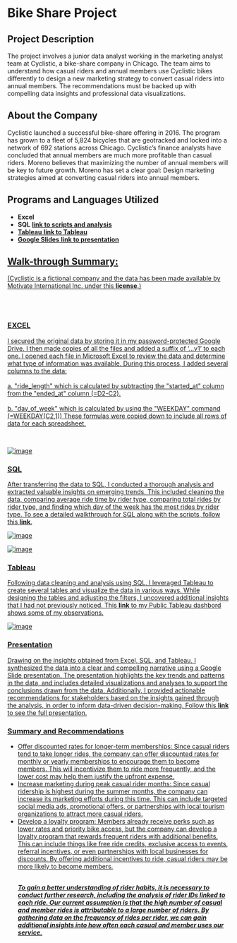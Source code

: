 # Bike Share Project

## Project Description
The project involves a junior data analyst working in the marketing analyst team at Cyclistic, a bike-share company in Chicago. The team aims to understand how casual riders and annual members use Cyclistic bikes differently to design a new marketing strategy to convert casual riders into annual members. The recommendations must be backed up with compelling data insights and professional data visualizations.

<h2>About the Company</h2>
Cyclistic launched a successful bike-share offering in 2016. The program has grown to a fleet of 5,824 bicycles that are geotracked and locked into a network of 692 stations across Chicago. Cyclistic’s finance analysts have concluded that annual members are much more profitable than casual riders. Moreno believes that maximizing the number of annual members will be key to future growth. Moreno has set a clear goal: Design marketing strategies aimed at converting casual riders into annual members.
<br />

<h2>Programs and Languages Utilized</h2>

- <b>Excel</b> 
- <b>SQL</b> </b> <b><a href="https://docs.google.com/document/d/14r6P8wkU_-a02wb2xuPyjLq6n_H4Z1TJn_Jbe5ztmgw/edit?usp=sharing">link to scripts and analysis </b>
- <b>Tableau</b> <b><a href="https://public.tableau.com/views/ride_share_short/Dashboard1?:language=en-US&:display_count=n&:origin=viz_share_link">link to Tableau </b>
- <b>Google Slides</b> <b><a href="https://docs.google.com/presentation/d/1lKEfvHA1A0PwmzfiniiFrlW4KaJ01p5mnufWade_g_Y/edit?usp=sharing">link to presentation </b>


<h2>Walk-through Summary:</h2>
(Cyclistic is a fictional company and the data has been made available by Motivate International Inc. under this <b><a href="https://ride.divvybikes.com/data-license-agreement"> license</b>.)

<br /> <br /> </b>
 <h3>EXCEL</h3>
<p>I secured the original data by storing it in my password-protected Google Drive. I then made copies of all the files and added a suffix of ‘…v1’ to each one. I opened each file in Microsoft Excel to review the data and determine what type of information was available. During this process, I added several columns to the data:
<br /> <br />a. "ride_length" which is calculated by subtracting the "started_at" column from the "ended_at" column (=D2-C2). 
 <br /> <br /> b. "day_of_week" which is calculated by using the "WEEKDAY" command (=WEEKDAY(C2,1))
 These formulas were copied down to include all rows of data for each spreadsheet. </p>
 <br />
 
 ![image](https://user-images.githubusercontent.com/129348678/229319137-483f5ede-05cb-4863-ac10-4c0cb79fb396.png)

 <h3>SQL</h3>
After transferring the data to SQL, I conducted a thorough analysis and extracted valuable insights on emerging trends. This included cleaning the data, comparing average ride time by rider type, comparing total rides by rider type, and finding which day of the week has the most rides by rider type. To see a detailed walkthrough for SQL along with the scripts, follow this <b><a href="https://docs.google.com/document/d/14r6P8wkU_-a02wb2xuPyjLq6n_H4Z1TJn_Jbe5ztmgw/edit?usp=sharing">link</b>.

![image](https://user-images.githubusercontent.com/129348678/229322558-87552c81-3925-4ec0-81ed-8ba1f227c24e.png)

![image](https://user-images.githubusercontent.com/129348678/229322631-9841bb15-2ecb-4bbb-ab44-cde8c417cc70.png)
<br />
<h3>Tableau</h3>
Following data cleaning and analysis using SQL, I leveraged Tableau to create several tables and visualize the data in various ways. While designing the tables and adjusting the filters, I uncovered additional insights that I had not previously noticed. This <b><a href="https://public.tableau.com/app/profile/benjamin5615/viz/ride_share_short/Dashboard1">link</b> to my Public Tableau dashbord shows some of my observations. 

![image](https://user-images.githubusercontent.com/129348678/229315371-b4d2670c-c8df-459b-b50f-7053295820ad.png)

<h3>Presentation</h3>
Drawing on the insights obtained from Excel, SQL, and Tableau, I synthesized the data into a clear and compelling narrative using a Google Slide presentation. The presentation highlights the key trends and patterns in the data, and includes detailed visualizations and analyses to support the conclusions drawn from the data. Additionally, I provided actionable recommendations for stakeholders based on the insights gained through the analysis, in order to inform data-driven decision-making. Follow this <b><a href="https://docs.google.com/presentation/d/1lKEfvHA1A0PwmzfiniiFrlW4KaJ01p5mnufWade_g_Y/edit?usp=sharing">link</b> to see the full presentation.

<h3>Summary and Recommendations</h3>
<ul>
<li>Offer discounted rates for longer-term memberships: Since casual riders tend to take longer rides, the company can offer discounted rates for monthly or yearly memberships to encourage them to become members. This will incentivize them to ride more frequently, and the lower cost may help them justify the upfront expense.</li>
<li>Increase marketing during peak casual rider months: Since casual ridership is highest during the summer months, the company can increase its marketing efforts during this time. This can include targeted social media ads, promotional offers, or partnerships with local tourism organizations to attract more casual riders.</li>
<li>Develop a loyalty program: Members already receive perks such as lower rates and priority bike access, but the company can develop a loyalty program that rewards frequent riders with additional benefits. This can include things like free ride credits, exclusive access to events, referral incentives, or even partnerships with local businesses for discounts. By offering additional incentives to ride, casual riders may be more likely to become members.</li>
<br />

***To gain a better understanding of rider habits, it is necessary to conduct further research, including the analysis of rider IDs linked to each ride. Our current assumption is that the high number of casual and member rides is attributable to a large number of riders. By gathering data on the frequency of rides per rider, we can gain additional insights into how often each casual and member uses our service.***


<!--
 ```diff
- text in red
+ text in green
! text in orange
# text in gray
@@ text in purple (and bold)@@
```
--!>
